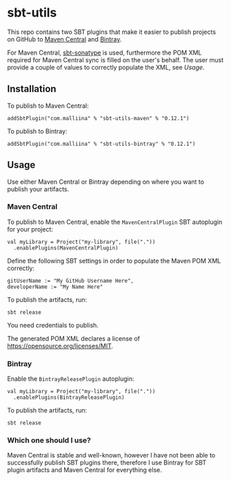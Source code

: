 # sbt-utils

This repo contains two SBT plugins that make it easier to publish projects on GitHub to 
[Maven Central](https://search.maven.org/) and [Bintray](https://bintray.com/).
 
For Maven Central, [sbt-sonatype](https://github.com/xerial/sbt-sonatype) is used, furthermore the
 POM XML required for Maven Central sync is filled on the user's behalf. The user must provide
a couple of values to correctly populate the XML, see *Usage*.

## Installation

To publish to Maven Central:

    addSbtPlugin("com.malliina" % "sbt-utils-maven" % "0.12.1")
    
To publish to Bintray: 

    addSbtPlugin("com.malliina" % "sbt-utils-bintray" % "0.12.1")

## Usage

Use either Maven Central or Bintray depending on where you want to publish your artifacts.

### Maven Central

To publish to Maven Central, enable the `MavenCentralPlugin` SBT autoplugin for your project:

    val myLibrary = Project("my-library", file("."))
      .enablePlugins(MavenCentralPlugin)

Define the following SBT settings in order to populate the Maven POM XML correctly:

    gitUserName := "My GitHub Username Here",
    developerName := "My Name Here"
    
To publish the artifacts, run: 

    sbt release

You need credentials to publish.

The generated POM XML declares a license of https://opensource.org/licenses/MIT.

### Bintray

Enable the `BintrayReleasePlugin` autoplugin:

    val myLibrary = Project("my-library", file("."))
      .enablePlugins(BintrayReleasePlugin)
      
To publish the artifacts, run: 

    sbt release

### Which one should I use?

Maven Central is stable and well-known, however I have not been able to successfully publish SBT 
plugins there, therefore I use Bintray for SBT plugin artifacts and Maven Central for 
everything else.
